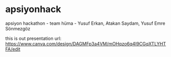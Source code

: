 # apsiyonhack
apsiyon hackathon - team hüma - Yusuf Erkan, Atakan Saydam, Yusuf Emre Sönmezgöz

this is out presentation url: https://www.canva.com/design/DAGMFp3a4VM/mOHqzo6q4I9CGqXTLYHTFA/edit
